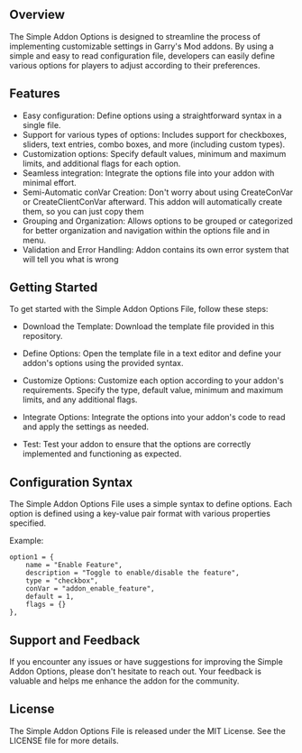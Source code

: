 ## Overview
The Simple Addon Options is designed to streamline the process of implementing customizable settings in Garry's Mod addons. By using a simple and easy to read configuration file, developers can easily define various options for players to adjust according to their preferences.

## Features
* Easy configuration: Define options using a straightforward syntax in a single file.
* Support for various types of options: Includes support for checkboxes, sliders, text entries, combo boxes, and more (including custom types).
* Customization options: Specify default values, minimum and maximum limits, and additional flags for each option.
* Seamless integration: Integrate the options file into your addon with minimal effort.
* Semi-Automatic conVar Creation: Don't worry about using CreateConVar or CreateClientConVar afterward. This addon will automatically create them, so you can just copy them
* Grouping and Organization: Allows options to be grouped or categorized for better organization and navigation within the options file and in menu.
* Validation and Error Handling: Addon contains its own error system that will tell you what is wrong
## Getting Started
To get started with the Simple Addon Options File, follow these steps:

* Download the Template: Download the template file provided in this repository.

* Define Options: Open the template file in a text editor and define your addon's options using the provided syntax.

* Customize Options: Customize each option according to your addon's requirements. Specify the type, default value, minimum and maximum limits, and any additional flags.

* Integrate Options: Integrate the options into your addon's code to read and apply the settings as needed.

* Test: Test your addon to ensure that the options are correctly implemented and functioning as expected.

## Configuration Syntax
The Simple Addon Options File uses a simple syntax to define options. Each option is defined using a key-value pair format with various properties specified.

Example:
```
option1 = {
    name = "Enable Feature",
    description = "Toggle to enable/disable the feature",
    type = "checkbox",
    conVar = "addon_enable_feature",
    default = 1,
    flags = {}
},
```

## Support and Feedback
If you encounter any issues or have suggestions for improving the Simple Addon Options, please don't hesitate to reach out. Your feedback is valuable and helps me enhance the addon for the community.

## License
The Simple Addon Options File is released under the MIT License. See the LICENSE file for more details.
